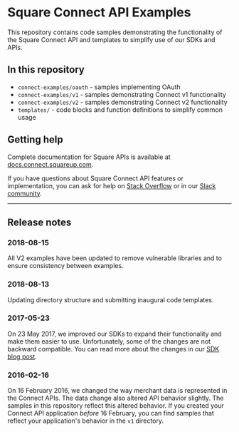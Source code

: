 # Square Connect API Examples

This repository contains code samples demonstrating the functionality of the
Square Connect API and templates to simplify use of our SDKs and APIs.


## In this repository

* `connect-examples/oauth` - samples implementing OAuth
* `connect-examples/v1` - samples demonstrating Connect v1 functionality
* `connect-examples/v2` - samples demonstrating Connect v2 functionality
* `templates/` - code blocks and function definitions to simplify common usage


## Getting help

Complete documentation for Square APIs is available at
[docs.connect.squareup.com].

If you have questions about Square Connect API features or implementation,
you can ask for help on [Stack Overflow] or in our [Slack community].


--------------------------------------------------------------------------------

## Release notes

### 2018-08-15
All V2 examples have been updated to remove vulnerable libraries and to ensure
consistency between examples.

### 2018-08-13

Updating directory structure and submitting inaugural code templates.

### 2017-05-23

On 23 May 2017, we improved our SDKs to expand their functionality and make them
easier to use. Unfortunately, some of the changes are not backward compatible.
You can read more about the changes in our [SDK blog post].


### 2016-02-16

On 16 February 2016, we changed the way merchant data is represented in the
Connect APIs. The data change also altered API behavior slightly. The samples
in this repository reflect this altered behavior. If you created your Connect
API application *before* 16 February, you can find samples that reflect your
application's behavior in the `v1` directory.


[//]: # "Link anchor definitions"
[SDK blog post]: https://medium.com/square-corner-blog/announcing-our-new-versions-of-our-client-sdks-1336d26e8099
[Stack Overflow]: https://stackoverflow.com/questions/tagged/square-connect
[Slack community]: https://squ.re/2Hks3YE
[docs.connect.squareup.com]: https://docs.connect.squareup.com

